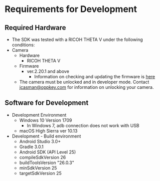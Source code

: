 # Requirements for Development

## Required Hardware 
  * The SDK was tested with a RICOH THETA V under the following conditions:
  * Camera
    * Hardware
      - RICOH THETA V
    * Firmware
      - ver.2.20.1 and above
        - Information on checking and updating the firmware is [here](https://theta360.com/en/support/manual/s/content/pc/pc_09.html)
    * The camera must be unlocked and in developer mode. Contact jcasman@oppkey.com for information
    on unlocking your camera.
  
##  Software for Development

  * Development Environment
      * Windows 10 Version 1709
        - In Windows 7, adb connection does not work with USB
      * macOS High Sierra ver 10.13
  * Development - Build environment
      * Android Studio 3.0+
      * Gradle 3.0.1
      * Android SDK (API Level 25)
      * compileSdkVersion 26
      * buildToolsVersion "26.0.3"
      * minSdkVersion 25
      * targetSdkVersion 25

